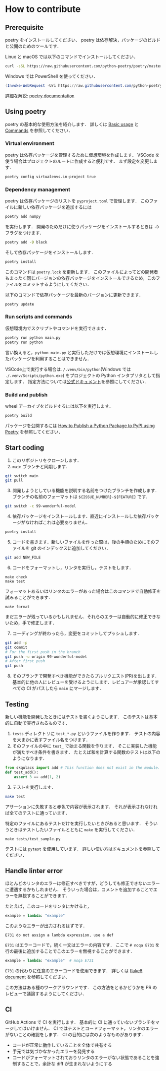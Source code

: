 # How to contribute
## Prerequisite
poetry をインストールしてください．
poetry は依存解決，パッケージのビルドと公開のためのツールです．

Linux と macOS では以下のコマンドでインストールしてください．
```bash
curl -sSL https://raw.githubusercontent.com/python-poetry/poetry/master/install-poetry.py | python -
```

Windows では PowerShell を使ってください．
```powershell
(Invoke-WebRequest -Uri https://raw.githubusercontent.com/python-poetry/poetry/master/get-poetry.py -UseBasicParsing).Content | python -
```

詳細な解説: [poetry documentation](https://python-poetry.org/docs/#installation)

## Using poetry
poetry の基本的な使用方法を紹介します．
詳しくは [Basic usage](https://python-poetry.org/docs/basic-usage) と [Commands](https://python-poetry.org/docs/cli/) を参照してください．

### Virtual environment
poetry は依存パッケージを管理するために仮想環境を作成します．
VSCode を使う場合はプロジェクトのルートに作成すると便利です．
まず設定を変更します．
```bash
poetry config virtualenvs.in-project true
```

### Dependency management
poetry は依存パッケージのリストを `pyproject.toml` で管理します．
このファイルに新しい依存パッケージを追加するには
```bash
poetry add numpy
```
を実行します．
開発のためだけに使うパッケージをインストールするときは `-D` フラグをつけます．
```bash
poetry add -D black
```

そして依存パッケージをインストールします．
```bash
poetry install
```
このコマンドは `poetry.lock` を更新します．
このファイルによってどの開発者もまったく同じバージョンの依存パッケージをインストールできるため，このファイルをコミットするようにしてください．

以下のコマンドで依存パッケージを最新のバージョンに更新できます．
```bash
poetry update
```

### Run scripts and commands
仮想環境内でスクリプトやコマンドを実行できます．
```bash
poetry run python main.py
poetry run python
```

言い換えると，`python main.py` と実行しただけでは仮想環境にインストールしたパッケージを利用することはできません．

VSCode上で実行する場合は`./.venv/bin/python`(Windows では `./.venv/Scripts/python.exe`) をプロジェクトの Python インタプリタとして指定します．
指定方法については[公式ドキュメント](https://code.visualstudio.com/docs/python/environments#_select-and-activate-an-environment)を参照にしてください．


### Build and publish
wheel アーカイブをビルドするには以下を実行します．
```bash
poetry build
```

パッケージを公開するには [How to Publish a Python Package to PyPI using Poetry](https://towardsdatascience.com/how-to-publish-a-python-package-to-pypi-using-poetry-aa804533fc6f) を参照してください．

## Start coding
1. このリポジトリをクローンします．
2. `main` ブランチと同期します．
```bash
git switch main
git pull
```

3. 開発しようとしている機能を説明する名前をつけたブランチを作成します．ブランチの名前のフォーマットは `${ISSUE_NUMBER}-${FEATURE}` です．
```bash
git switch -c 99-wonderful-model
```

4. 依存パッケージをインストールします．直近にインストールした依存パッケージがなければこれは必要ありません．
```bash
poetry install
```

5. コードを書きます．新しいファイルを作った際は，後の手順のためにそのファイルを git のインデックスに追加してください．
```bash
git add NEW_FILE
```

6. コードをフォーマットし，リンタを実行し，テストをします．
```
make check
make test
```

フォーマットあるいはリンタのエラーがあった場合はこのコマンドで自動修正を試みることができます．
```
make format
```

まだエラーが残っているかもしれません．それらのエラーは自動的に修正できないため，手で修正します．

7. コーディングが終わったら，変更をコミットしてプッシュします．
```bash
git add -p
git commit
# For the first push in the branch
git push -u origin 99-wonderful-model
# After first push
git push
```

8. そのブランチで開発すべき機能ができたらプルリクエスト(PR)を出します． 基本的に他の人にレビューを受けるようにします．レビュアーが承認してすべての CI がパスしたら `main` にマージします．

## Testing
新しい機能を開発したときにはテストを書くようにします． このテストは基本的に自動で実行されるものです．

1. `tests` ディレクトリに `test_*.py` というファイルを作ります． テストの内容を大まかに表すファイル名をつけます．
2. そのファイルの中に `test_` で始まる関数を作ります． そこに実装した機能が満たすべき条件を書きます． たとえば和を計算する関数のテストは以下のようになります．
```python
from skqulacs import add # This function does not exist in the module.
def test_add():
    assert 3 == add(1, 2)
```

3. テストを実行します．
```bash
make test
```
アサーションに失敗すると赤色で内容が表示されます． それが表示されなければ全てのテストに通っています．

特定のファイルにあるテストだけを実行したいときがあると思います．
そういうときはテストしたいファイルとともに `make` を実行してください．
```
make tests/test_sample.py
```

テストには `pytest` を使用しています． 詳しい使い方は[ドキュメント](https://docs.pytest.org/en/6.2.x/)を参照してください．

## Handle linter error
ほとんどのリンタのエラーは修正すべきですが，どうしても修正できないエラーに遭遇するかもしれません．
そういった場合は，コメントを追加することでエラーを無視することができます．

たとえば，このコードをリンタにかけると，
```python
example = lambda: "example"
```

このようなエラーが出力されるはずです．
```
E731 do not assign a lambda expression, use a def
```

`E731` はエラーコードで，続く一文はエラーの内容です．
ここで `# noqa E731` を行の最後に追加することでこのエラーを無視することができます．
```python
example = lambda: "example"  # noqa E731
```

`E731` の代わりに任意のエラーコードを使用できます．
詳しくは [flake8 document](https://flake8.pycqa.org/en/3.1.1/user/ignoring-errors.html#in-line-ignoring-errors) を参照してください．

この方法はある種のワークアラウンドです．
この方法をとるかどうかを PR のレビューで議論するようにしてください．

## CI
GitHub Actions で CI を実行します． 基本的に CI に通っていないブランチをマージしてはいけません．
CI ではテストとコードフォーマット，リンタのエラーがないことの確認をします．
CI の目的には次のようなものがあります．
* コードが正常に動作していることを全体で共有する
* 手元では気づかなかったエラーを発見する
* コードがフォーマットされておりリンタのエラーがない状態であることを強制することで，余計な diff が生まれないようにする

